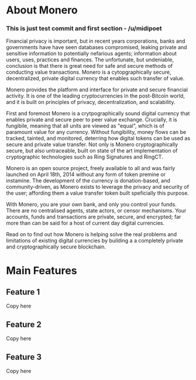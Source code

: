 # About Monero
 
### This is just test commit and first section - /u/midipoet
 
Financial privacy is important, but in recent years corporations, banks and governments have have seen databases compromised, leaking private and sensitive information to potentially nefarious agents; information about users, uses, practices and finances. The unfortunate, but undeniable, conclusion is that there is great need for safe and secure methods of conducting value transactions. Monero is a cytopgraphically secure, decentralized, private digital currency that enables such transfer of value.  

Monero provides the platform and interface for private and secure financial activity. It is one of the leading cryptocurrencies in the post-Bitcoin world, and it is built on principles of privacy, decentralization, and scalability. 

First and foremost Monero is a crytpographically sound digital currency that enables private and secure peer to peer value exchange. Crucially, it is fungibile, meaning that all units are viewed as "equal", which is of paramount value for any currency. Without fungibility, money flows can be tracked, tainted, and monitored, deterring how digital tokens can be used as secure and private value transfer. Not only is Monero cryptographically secure, but also untraceable, built on state of the art implementation of cryptographic technologies such as Ring Signatures and RingCT. 

Monero is an open source project, freely available to all and was fairly launched on April 18th, 2014 without any form of token premine or instamine. The development of the currency is donation-based, and community-driven, as Monero exists to leverage the privacy and security of the user; affording them a value transfer token built speficially this purpose. 

With Monero, you are your own bank, and only you control your funds. There are no centralised agents, state actors, or censor mechanisms. Your accounts, funds and transactions are private, secure, and encrypted; far more than can be said for a host of current day digital currencies.

Read on to find out how Monero is helping solve the real problems and limitations of existing digital currencies by building a a completely private and cryptographically secure blockchain.

# Main Features

## Feature 1

Copy here

## Feature 2

Copy here

## Feature 3

Copy here
